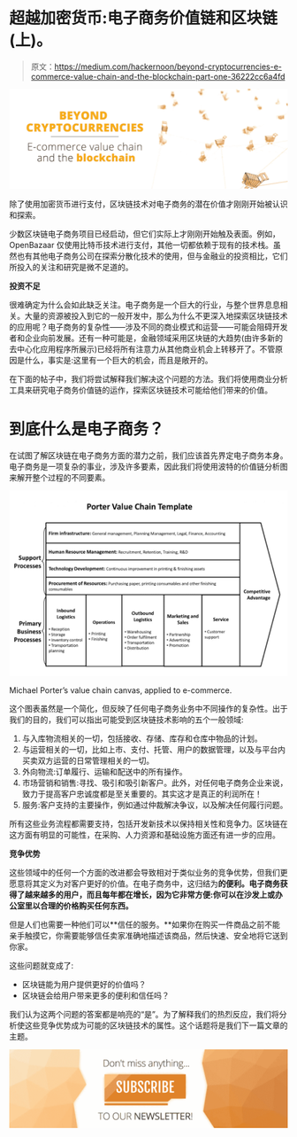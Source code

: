 # 超越加密货币:电子商务价值链和区块链(上)。

> 原文：<https://medium.com/hackernoon/beyond-cryptocurrencies-e-commerce-value-chain-and-the-blockchain-part-one-36222cc6a4fd>

![](img/7914f15f9bf070cad1fde6799ae3a074.png)

除了使用加密货币进行支付，区块链技术对电子商务的潜在价值才刚刚开始被认识和探索。

少数区块链电子商务项目已经启动，但它们实际上才刚刚开始触及表面。例如，OpenBazaar 仅使用比特币技术进行支付，其他一切都依赖于现有的技术栈。虽然也有其他电子商务公司在探索分散化技术的使用，但与金融业的投资相比，它们所投入的关注和研究是微不足道的。

**投资不足**

很难确定为什么会如此缺乏关注。电子商务是一个巨大的行业，与整个世界息息相关。大量的资源被投入到它的一般开发中，那么为什么不更深入地探索区块链技术的应用呢？电子商务的复杂性——涉及不同的商业模式和运营——可能会阻碍开发者和企业向前发展。还有一种可能是，金融领域采用区块链的大趋势(由许多新的去中心化应用程序所展示)已经将所有注意力从其他商业机会上转移开了。不管原因是什么，事实是:这里有一个巨大的机会，而且是敞开的。

在下面的帖子中，我们将尝试解释我们解决这个问题的方法。我们将使用商业分析工具来研究电子商务价值链的运作，探索区块链技术可能给他们带来的价值。

# 到底什么是电子商务？

在试图了解区块链在电子商务方面的潜力之前，我们应该首先界定电子商务本身。电子商务是一项复杂的事业，涉及许多要素，因此我们将使用波特的价值链分析图来解开整个过程的不同要素。

![](img/c67e1594035b24b40a336cb303156d66.png)

Michael Porter’s value chain canvas, applied to e-commerce.

这个图表虽然是一个简化，但反映了任何电子商务业务中不同操作的复杂性。出于我们的目的，我们可以指出可能受到区块链技术影响的五个一般领域:

1.  与入库物流相关的一切，包括接收、存储、库存和仓库中物品的计划。
2.  与运营相关的一切，比如上市、支付、托管、用户的数据管理，以及与平台内买卖双方运营的日常管理相关的一切。
3.  外向物流:订单履行、运输和配送中的所有操作。
4.  市场营销和销售:寻找、吸引和吸引新客户。此外，对任何电子商务企业来说，致力于提高客户忠诚度都是至关重要的。其实这才是真正的利润所在！
5.  服务:客户支持的主要操作，例如通过仲裁解决争议，以及解决任何履行问题。

所有这些业务流程都需要支持，包括开发新技术以保持相关性和竞争力。区块链在这方面有明显的可能性，在采购、人力资源和基础设施方面还有进一步的应用。

**竞争优势**

这些领域中的任何一个方面的改进都会导致相对于类似业务的竞争优势，但我们更愿意将其定义为对客户更好的价值。在电子商务中，这归结为**的便利。电子商务获得了越来越多的用户，而且每年都在增长，因为它非常方便:你可以在沙发上或办公室里以合理的价格购买任何东西。**

但是人们也需要一种他们可以**信任的服务。**如果你在购买一件商品之前不能亲手触摸它，你需要能够信任卖家准确地描述该商品，然后快速、安全地将它送到你家。

这些问题就变成了:

*   区块链能为用户提供更好的价值吗？
*   区块链会给用户带来更多的便利和信任吗？

我们认为这两个问题的答案都是响亮的“是”。为了解释我们的热烈反应，我们将分析使这些竞争优势成为可能的区块链技术的属性。这个话题将是我们下一篇文章的主题。

[![](img/fd4c8bb7ea2285728e87aad6f9381480.png)](https://bitboost.us16.list-manage.com/subscribe?u=901777890856c2c7e6a24ce6f&id=faeabecfc6)